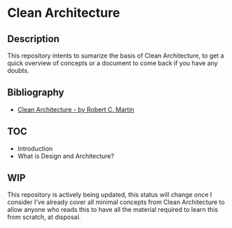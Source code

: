 # Clean Architecture

## Description

This repository intents to sumarize the basis of Clean Architecture, to get a quick overview of concepts or a document to come back if you have any doubts.

## Bibliography

* [Clean Architecture - by Robert C. Martin](https://www.goodreads.com/book/show/18043011-clean-architecture)

## TOC

* Introduction
* What is Design and Architecture?

## WIP

This repository is actively being updated, this status will change once I consider I've already cover all minimal concepts from Clean Architecture to allow anyone who reads this to have all the material required to learn this from scratch, at disposal.